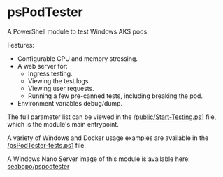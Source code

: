 # psPodTester
A PowerShell module to test Windows AKS pods. 

Features:
 - Configurable CPU and memory stressing.
 - A web server for:
     - Ingress testing.
     - Viewing the test logs.
     - Viewing user requests.
     - Running a few pre-canned tests, including breaking the pod.
 - Environment variables debug/dump.

The full parameter list can be viewed in the 
[/public/Start-Testing.ps1](https://github.com/seabopo/psPodTester/blob/master/public/Start-Testing.ps1) 
file, which is the module's main entrypoint.

A variety of Windows and Docker usage examples are available in the 
[/psPodTester-tests.ps1](https://github.com/seabopo/psPodTester/blob/master/psPodTester-tests.ps1) file.

A Windows Nano Server image of this module is available here: 
[seabopo/pspodtester](https://hub.docker.com/repository/docker/seabopo/pspodtester/general)
